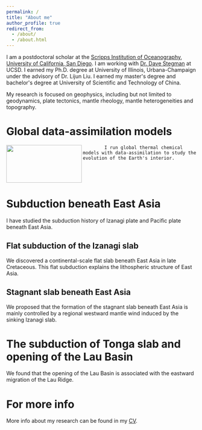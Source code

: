 ```yaml
---
permalink: /
title: "About me"
author_profile: true
redirect_from: 
  - /about/
  - /about.html
---
```


I am a postdoctoral scholar at the [Scripps Institution of Oceanography](https://scripps.ucsd.edu/), [University of California, San Diego](https://ucsd.edu/). I am working with [Dr. Dave Stegman](https://dstegman.scrippsprofiles.ucsd.edu/) at UCSD. I earned my Ph.D. degree at University of Illinois, Urbana-Champaign under the advisory of Dr. Lijun Liu. I earned my master's degree and bachelor's degree at University of Scientific and Technology of China.

My research is focused on geophysics, including but not limited to geodynamics, plate tectonics, mantle rheology, mantle heterogeneities and topography.

Global data-assimilation models
======

<img align="left" width="200" height="100" src="https://diandianpeng.github.io/images/global_models.gif">

            I run global thermal chemical models with data-assimilation to study the evolution of the Earth's interior.

<br clear="left"/>

Subduction beneath East Asia
======
I have studied the subduction history of Izanagi plate and Pacific plate beneath East Asia.

Flat subduction of the Izanagi slab
------
We discovered a continental-scale flat slab beneath East Asia in late Cretaceous. This flat subduction explains the lithospheric structure of East Asia.

Stagnant slab beneath East Asia
------
We proposed that the formation of the stagnant slab beneath East Asia is mainly controlled by a regional westward mantle wind induced by the sinking Izanagi slab.

The subduction of Tonga slab and opening of the Lau Basin
======
We found that the opening of the Lau Basin is associated with the eastward migration of the Lau Ridge.

For more info
======
More info about my research can be found in my [CV](https://academicpages.github.io/cv/). 
